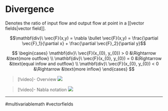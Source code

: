 # Divergence
Denotes the ratio of input flow and output flow at point in a [[vector fields|vector field]].

$$\mathbf{div}\ \vec{F}(x,y) = \nabla \bullet \vec{F}(x,y) = \frac{\partial \vec{F}_1}{\partial x} + \frac{\partial \vec{F}_2}{\partial y}$$

$$
\begin{cases}
\mathbf{div}\ \vec{F}(x_{0}, y_{0}) > 0 &\Rightarrow &\text{more outflow} \\
\mathbf{div}\ \vec{F}(x_{0}, y_{0}) = 0 &\Rightarrow &\text{equal infow and outflow} \\
\mathbf{div}\ \vec{F}(x_{0}, y_{0}) < 0 &\Rightarrow &\text{more inflow}
\end{cases}
$$

>[!video]- Overview
>![](https://www.youtube.com/watch?v=TKlpZ0UUJTQ&list=PLSQl0a2vh4HC5feHa6Rc5c0wbRTx56nF7&index=52)

>[!video]- Nabla notation
>![](https://www.youtube.com/watch?v=TyYlBXNETZE&list=PLSQl0a2vh4HC5feHa6Rc5c0wbRTx56nF7&index=54)

---
#multivariablemath #vectorfields
